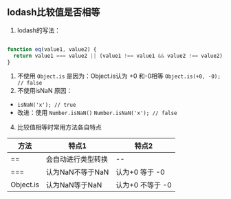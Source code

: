 ## lodash比较值是否相等
1. lodash的写法：

```javascript

function eq(value1, value2) {
  return value1 === value2 || (value1 !== value1 && value2 !== value2);
}

```

1. 不使用 `Object.is` 是因为：Object.is认为 +0 和-0相等 `Object.is(+0, -0); // false `
2. 不使用isNaN 原因：
  - `isNaN('x'); // true `
  - 改进：使用 `Number.isNaN()`  `Number.isNaN('x'); // false `
4. 比较值相等时常用方法各自特点

| 方法      | 特点1              | 特点2            |
|-----------|--------------------|------------------|
| ==        | 会自动进行类型转换 | --               |
| ===       | 认为NaN不等于NaN   | 认为+0 等于 -0   |
| Object.is | 认为NaN等于NaN     | 认为+0 不等于 -0 |


